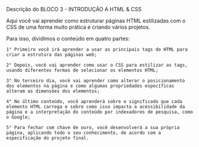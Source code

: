 Descrição do BLOCO 3 - INTRODUÇÃO A HTML & CSS

Aqui você vai aprender como estruturar páginas HTML estilizadas com o CSS de uma forma muito prática e criando vários projetos.

Para isso, dividimos o conteúdo em quatro partes:

    1° Primeiro você irá aprender a usar as principais tags do HTML para criar a estrutura das páginas web;

    2° Depois, você vai aprender como usar o CSS para estilizar as tags, usando diferentes formas de selecionar os elementos HTML;

    3° No terceiro dia, você vai aprender como alterar o posicionamento dos elementos na página e como algumas propriedades específicas alteram as dimensões dos elementos;

    4° No último conteúdo, você aprenderá sobre o significado que cada elemento HTML carrega e sobre como isso impacta a acessibilidade da página e a interpretação do conteúdo por indexadores de pesquisa, como o Google;

    5° Para fechar com chave de ouro, você desenvolverá a sua própria página, aplicando todo o seu conhecimento, de acordo com a especificação do projeto final.

